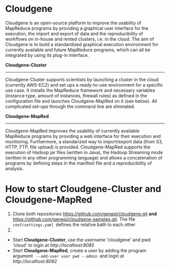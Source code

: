 Cloudgene
=========

Cloudgene is an open-source platform to improve the usability of MapReduce programs by providing a graphical user interface for the execution, the import and export of data and the reproducibility of workflows on in-house and rented clusters, i.e. in the cloud. The aim of Cloudgene is to build a standardized graphical execution environment for currently available and future MapReduce programs, which can all be integrated by using its plug-in interface.

**Cloudgene-Cluster**
***
Cloudgene-Cluster supports scientists by launching a cluster in the cloud (currently AWS-EC2) and set ups a ready-to-use environment for a specific use case. It installs the MapReduce framework and necessary variables (instance type, amount of instances, firewall rules) as defined in the configuration file and launches Cloudgene-MapRed on it (see below). All complicated set-ups through the command line are elimnated.

**Cloudgene-MapRed**
***
Cloudgene-MapRed improves the usability of currently available MapReduce programs by providing a web interface for their execution and monitoring. Furthermore, a standarized way to import/export data (from S3, HTTP, FTP, file upload) is provided. Cloudgene-MapRed supports the execution of Hadoop jar files (written in Java), the Hadoop Streaming mode (written in any other programming language) and allows a concatenation of programs by defining steps in the manifest file and a reproducibility of analysis.


How to start Cloudgene-Cluster and Cloudgene-MapRed
=========
1. Clone both repositories https://github.com/genepi/cloudgene.git **and** https://github.com/genepi/cloudgene-samples.git. The file <code> conf/settings.yaml </code>defines the relative bath to each other
2. 
  * Start **Cloudgene-Cluster**, use the username 'cloudgene' and pwd 'cloud' to login at *http://localhost:8085*
  * Start **Cloudgene-MapRed**, create a user by adding the program argument <code> --add-user user pwd --admin </code>and login at *http://localhost:8082*